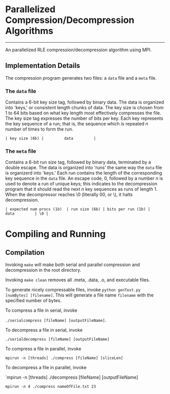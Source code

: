 # Parallelized Compression/Decompression Algorithms

---

An parallelized RLE compression/decompression algorithm using MPI.

## Implementation Details

The compression program generates two files: a `data` file and a `meta` file.

### The `data` file

Contains a 6-bit key size tag, followed by binary data. The data is organized into 'keys,' or consistent length chunks of data. The key size is chosen from 1 to 64 bits based on what key length most effectively compresses the file. The key size tag expresses the number of bits per key. Each key represents the key sequence of a run; that is, the sequence which is repeated *n* number of times to form the run.

`| key size (6b) |         data         |`

### The `meta` file

Contains a 6-bit run size tag, followed by binary data, terminated by a double escape. The data is organized into 'runs' the same way the `data` file is organizerd into 'keys.' Each run contains the length of the corresponding key sequence in the `data` file. An escape code, 0, followed by a number *n* is used to denote a run of unique keys; this indicates to the decompression program that it should read the next *n* key sequences as runs of length 1. When the decompressor reaches \0 (literally 00, or \\), it halts decompression.

`| expected num procs (1b)  | run size (6b) | bits per run (1b) |         data         | \0 |`



# Compiling and Running

## Compilation

Invoking `make` will make both serial and parallel compression and decompression in the root directory.

Invoking `make clean` removes all .meta, .data, .o, and executable files.

To generate nicely compressable files, invoke `python genText.py [numBytes] [filename]`. This will generate a file name `filename` with the specified number of bytes.

To compress a file in serial, invoke

`./serialcompress [fileName] [outputFileName]`.

To decompress a file in serial, invoke

`./serialdecompress [fileName] [outputFileName]`

To compress a file in parallel, invoke

`mpirun -n [threads] ./compress [fileName] [sliceLen]`

To decompress a file in parallel, invoke

`mpirun -n [threads] ./decompress [fileName] [outputFileName]

`mpirun -n 4 ./compress nameOfFile.txt 23`
